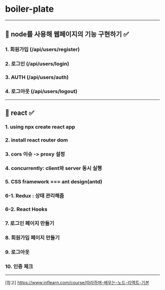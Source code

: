 # boiler-plate
----------------------------------------
## 🌟 node를 사용해 웹페이지의 기능 구현하기 ✅

### 1. 회원가입 (/api/users/register)
### 2. 로그인 (/api/users/login)
### 3. AUTH (/api/users/auth)
### 4. 로그아웃 (/api/users/logout)

----------------------------------------
## 🌟 react ✅

### 1. using npx create react app
### 2. install react router dom
### 3. cors 이슈 -> proxy 설정
### 4. concurrently: client와 server 동시 실행
### 5. CSS framework === ant design(antd)
### 6-1. Redux : 상태 관리해줌
### 6-2. React Hooks
### 7. 로그인 페이지 만들기
### 8. 회원가입 페이지 만들기
### 9. 로그아웃
### 10. 인증 체크

----------------------------------------

[참고] https://www.inflearn.com/course/따라하며-배우는-노드-리액트-기본
